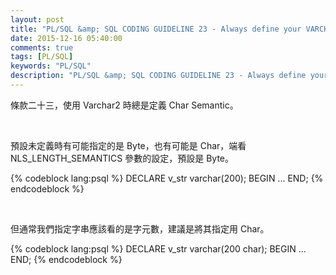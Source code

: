 ```yaml
---
layout: post
title: "PL/SQL &amp; SQL CODING GUIDELINE 23 - Always define your VARCHAR2 variables using CHAR SEMANTIC"
date: 2015-12-16 05:40:00
comments: true
tags: [PL/SQL]
keywords: "PL/SQL"
description: "PL/SQL &amp; SQL CODING GUIDELINE 23 - Always define your VARCHAR2 variables using CHAR SEMANTIC"
---
```


條款二十三，使用 Varchar2 時總是定義 Char Semantic。  

<!-- More -->

<br/>


預設未定義時有可能指定的是 Byte，也有可能是 Char，端看 NLS_LENGTH_SEMANTICS 參數的設定，預設是 Byte。  

{% codeblock lang:psql %}
DECLARE 
    v_str varchar(200); 
BEGIN 
    ... 
END;
{% endcodeblock %}

<br/>


但通常我們指定字串應該看的是字元數，建議是將其指定用 Char。  

{% codeblock lang:psql %}
DECLARE 
    v_str varchar(200 char); 
BEGIN 
    ... 
END;
{% endcodeblock %}
